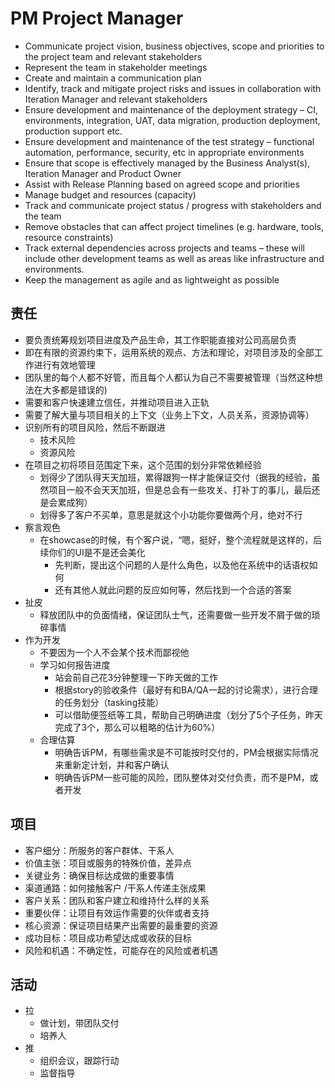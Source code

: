 # PM Project Manager

* Communicate project vision, business objectives, scope and priorities to the project team and relevant stakeholders
* Represent the team in stakeholder meetings
* Create and maintain a communication plan
* Identify, track and mitigate project risks and issues in collaboration with Iteration Manager and relevant stakeholders
* Ensure development and maintenance of the deployment strategy – CI, environments, integration, UAT, data migration, production deployment, production support etc.
* Ensure development and maintenance of the test strategy – functional automation, performance, security, etc in appropriate environments
* Ensure that scope is effectively managed by the Business Analyst(s), Iteration Manager and Product Owner
* Assist with Release Planning based on agreed scope and priorities
* Manage budget and resources (capacity)
* Track and communicate project status / progress with stakeholders and the team
* Remove obstacles that can affect project timelines (e.g. hardware, tools, resource constraints)
* Track external dependencies across projects and teams – these will include other development teams as well as areas like infrastructure and environments.
* Keep the management as agile and as lightweight as possible

## 责任

* 要负责统筹规划项目进度及产品生命，其工作职能直接对公司高层负责
* 即在有限的资源约束下，运用系统的观点、方法和理论，对项目涉及的全部工作进行有效地管理
* 团队里的每个人都不好管，而且每个人都认为自己不需要被管理（当然这种想法在大多都是错误的)
* 需要和客户快速建立信任，并推动项目进入正轨
* 需要了解大量与项目相关的上下文（业务上下文，人员关系，资源协调等）
* 识别所有的项目风险，然后不断跟进
    - 技术风险
    - 资源风险
* 在项目之初将项目范围定下来，这个范围的划分非常依赖经验
    - 划得少了团队得天天加班，累得跟狗一样才能保证交付（据我的经验，虽然项目一般不会天天加班，但是总会有一些攻关、打补丁的事儿，最后还是会累成狗）
    - 划得多了客户不买单，意思是就这个小功能你要做两个月，绝对不行
* 察言观色
    - 在showcase的时候，有个客户说，“嗯，挺好，整个流程就是这样的，后续你们的UI是不是还会美化
        + 先判断，提出这个问题的人是什么角色，以及他在系统中的话语权如何
        + 还有其他人就此问题的反应如何等，然后找到一个合适的答案
* 扯皮
    - 释放团队中的负面情绪，保证团队士气，还需要做一些开发不屑于做的琐碎事情
* 作为开发
    - 不要因为一个人不会某个技术而鄙视他
    - 学习如何报告进度
        + 站会前自己花3分钟整理一下昨天做的工作
        + 根据story的验收条件（最好有和BA/QA一起的讨论需求），进行合理的任务划分（tasking技能）
        + 可以借助便签纸等工具，帮助自己明确进度（划分了5个子任务，昨天完成了3个，那么可以粗略的估计为60%）
    - 合理估算
        + 明确告诉PM，有哪些需求是不可能按时交付的，PM会根据实际情况来重新定计划，并和客户确认
        + 明确告诉PM一些可能的风险，团队整体对交付负责，而不是PM，或者开发

## 项目

* 客户细分：所服务的客户群体、⼲系人
* 价值主张：项⽬或服务的特殊价值，差异点
* 关键业务：确保⽬标达成做的重要事情
* 渠道通路：如何接触客户 /⼲系人传递主张成果
* 客户关系：团队和客户建立和维持什么样的关系
* 重要伙伴：让项⽬有效运作需要的伙伴或者支持
* 核⼼资源：保证项⽬结果产出需要的最重要的资源
* 成功目标：项⽬成功希望达成或收获的目标
* ⻛险和机遇：不确定性，可能存在的风险或者机遇

## 活动

* 拉
    - 做计划，带团队交付
    - 培养人
* 推
    - 组织会议，跟踪⾏动
    -  监督指导
